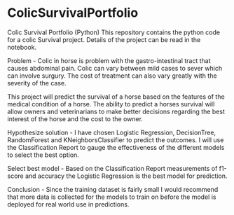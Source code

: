 # ColicSurvivalPortfolio
Colic Survival Portfolio (Python) This repository contains the python code for a colic Survival project. Details of the project can be read in the notebook.

Problem - 
Colic in horse is problem with the gastro-intestinal tract that causes abdominal pain. Colic can vary between mild cases to sever which can involve surgury. The cost of treatment can also vary greatly with the severity of the case.

This project will predict the survival of a horse based on the features of the medical condition of a horse. The ability to predict a horses survival will allow owners and veterinarians to make better decisions regarding the best interest of the horse and the cost to the owner.

Hypothesize solution - 
I have chosen Logistic Regression, DecisionTree, RandomForest and KNeighborsClassifier to predict the outcomes. I will use the Classification Report to gauge the effectiveness of the different models to select the best option.

Select best model - 
Based on the Classification Report measurements of f1-score and accuracy the Logistic Regression is the best model for prediction.

Conclusion - 
Since the training dataset is fairly small I would recommend that more data is collected for the models to train on before the model is deployed for real world use in predictions.
